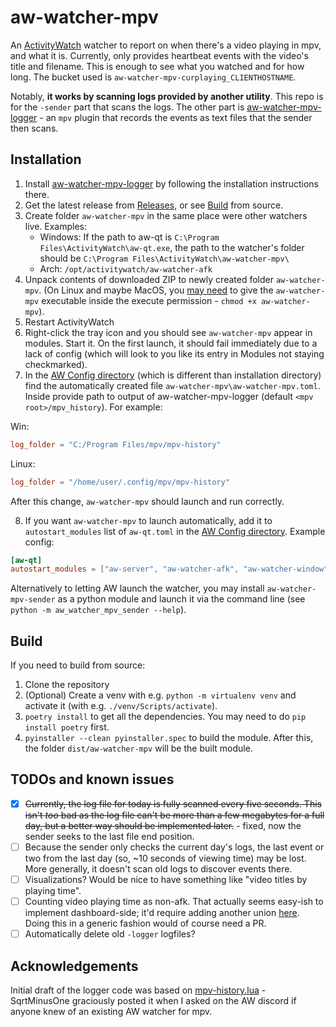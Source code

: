 # aw-watcher-mpv
An [ActivityWatch](https://github.com/ActivityWatch/activitywatch) watcher to report on when there's a video playing in mpv, and what it is.
Currently, only provides heartbeat events with the video's title and filename. This is enough to see what you watched and for how long.
The bucket used is `aw-watcher-mpv-curplaying_CLIENTHOSTNAME`.

Notably, **it works by scanning logs provided by another utility**. This repo is for the `-sender` part that scans the logs. The other part is [aw-watcher-mpv-logger](https://github.com/RundownRhino/aw-watcher-mpv-logger) - an `mpv` plugin that records the events as text files that the sender then scans.

## Installation
1. Install [aw-watcher-mpv-logger](https://github.com/RundownRhino/aw-watcher-mpv-logger) by following the installation instructions there.
2. Get the latest release from [Releases](https://github.com/RundownRhino/aw-watcher-mpv-sender/releases/latest), or see [Build](#build) from source.
3. Create folder `aw-watcher-mpv` in the same place were other watchers live. Examples:
   - Windows: If the path to aw-qt is `C:\Program Files\ActivityWatch\aw-qt.exe`, the path to the watcher's folder should be `C:\Program Files\ActivityWatch\aw-watcher-mpv\`
   - Arch: `/opt/activitywatch/aw-watcher-afk`
4. Unpack contents of downloaded ZIP to newly created folder `aw-watcher-mpv`. (On Linux and maybe MacOS, you [may need](https://github.com/RundownRhino/aw-watcher-mpv-sender/issues/8) to give the `aw-watcher-mpv` executable inside the execute permission - `chmod +x aw-watcher-mpv`).
5. Restart ActivityWatch
6. Right-click the tray icon and you should see `aw-watcher-mpv` appear in modules. Start it. On the first launch, it should fail immediately due to a lack of config (which will look to you like its entry in Modules not staying checkmarked).
7. In the [AW Config directory](https://docs.activitywatch.net/en/latest/directories.html#config) (which is different than installation directory) find the automatically created file `aw-watcher-mpv\aw-watcher-mpv.toml`. Inside provide path to output of aw-watcher-mpv-logger (default `<mpv root>/mpv_history`). For example:

Win:
```toml
log_folder = "C:/Program Files/mpv/mpv-history"
```

Linux:
```toml
log_folder = "/home/user/.config/mpv/mpv-history"
```

After this change, `aw-watcher-mpv` should launch and run correctly.

8. If you want `aw-watcher-mpv` to launch automatically, add it to `autostart_modules` list of `aw-qt.toml` in the [AW Config directory](https://docs.activitywatch.net/en/latest/directories.html#config). Example config:
```toml
[aw-qt]
autostart_modules = ["aw-server", "aw-watcher-afk", "aw-watcher-window", "aw-watcher-mpv"]
```

Alternatively to letting AW launch the watcher, you may install `aw-watcher-mpv-sender` as a python module and launch it via the command line (see `python -m aw_watcher_mpv_sender --help`).

## Build
If you need to build from source:
1. Clone the repository
2. (Optional) Create a venv with e.g. `python -m virtualenv venv` and activate it (with e.g. `./venv/Scripts/activate`).
3. `poetry install` to get all the dependencies. You may need to do `pip install poetry` first.
4. `pyinstaller --clean pyinstaller.spec` to build the module.
After this, the folder `dist/aw-watcher-mpv` will be the built module.

## TODOs and known issues
- [X] ~~Currently, the log file for today is fully scanned every five seconds. This isn't *too* bad as the log file can't be more than a few megabytes for a full day, but a better way should be implemented later.~~ - fixed, now the sender seeks to the last file end position.
- [ ] Because the sender only checks the current day's logs, the last event or two from the last day (so, ~10 seconds of viewing time) may be lost. More generally, it doesn't scan old logs to discover events there.
- [ ] Visualizations? Would be nice to have something like "video titles by playing time".
- [ ] Counting video playing time as non-afk. That actually seems easy-ish to implement dashboard-side; it'd require adding another union [here](https://github.com/ActivityWatch/aw-webui/blob/74778e06d2ad702ff3e60582f28b3fda043f0488/src/queries.ts#L124-L130). Doing this in a generic fashion would of course need a PR.
- [ ] Automatically delete old `-logger` logfiles?

## Acknowledgements
Initial draft of the logger code was based on [mpv-history.lua](https://github.com/SqrtMinusOne/dotfiles/blob/d093e755fd97a88157d10f4df7353a1729071ee5/.config/mpv/scripts/mpv-history.lua) - SqrtMinusOne graciously posted it when I asked on the AW discord if anyone knew of an existing AW watcher for mpv.
